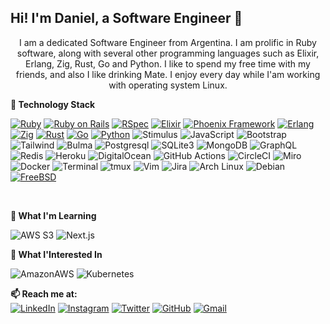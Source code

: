 ## Hi! I'm Daniel, a Software Engineer 👋

<p align="center">
I am a dedicated Software Engineer from Argentina.
I am prolific in Ruby software, along with several other programming languages such as Elixir, Erlang, Zig, Rust, Go and Python.
I like to spend my free time with my friends, and also I like drinking Mate. I enjoy every day while I'am working with operating system Linux.
</p>


**🌱 Technology Stack**

  [![Ruby](https://img.shields.io/badge/Ruby-CC342D?style=for-the-badge&logo=ruby&logoColor=white&labelColor=101010)]()
  [![Ruby on Rails](https://img.shields.io/badge/Ruby_on_Rails-CC0000?style=for-the-badge&logo=ruby-on-rails&logoColor=white&labelColor=101010)]()
  [![RSpec](https://img.shields.io/badge/RSpec-FF4242?style=for-the-badge&logo=ruby&logoColor=white&labelColor=101010)]()
  [![Elixir](https://img.shields.io/badge/Elixir-4B275F?style=for-the-badge&logo=elixir&logoColor=white&labelColor=101010)]()
  [![Phoenix Framework](https://img.shields.io/badge/Phoenix_Framework-E95420?style=for-the-badge&logo=elixir&logoColor=white&labelColor=101010)]()
  [![Erlang](https://img.shields.io/badge/Erlang-A90533?style=for-the-badge&logo=erlang&logoColor=white&labelColor=101010)]()
  [![Zig](https://img.shields.io/badge/Zig-F7A41D?style=for-the-badge&logo=zig&logoColor=white&labelColor=101010)]()
  [![Rust](https://img.shields.io/badge/Rust-b7410e?style=for-the-badge&logo=rust&logoColor=white&labelColor=101010)]()
  [![Go](https://img.shields.io/badge/Go-00ADD8?style=for-the-badge&logo=go&logoColor=white&labelColor=101010)]()
  [![Python](https://img.shields.io/badge/Python-F7B500?style=for-the-badge&logo=python&logoColor=white&labelColor=101010)]() 
  ![Stimulus](https://img.shields.io/badge/Stimulus-00AEFF?style=for-the-badge&logo=stimulus&logoColor=white)
  ![JavaScript](https://img.shields.io/badge/JavaScript-F7DF1E?style=for-the-badge&logo=javascript&logoColor=black)
  ![Bootstrap](https://img.shields.io/badge/Bootstrap-563D7C?style=for-the-badge&logo=bootstrap&logoColor=white)
  ![Tailwind](https://img.shields.io/badge/Tailwind_CSS-38B2AC?style=for-the-badge&logo=tailwind-css&logoColor=white)
  ![Bulma](https://img.shields.io/badge/Bulma-00D1B2?style=for-the-badge&logo=bulma&logoColor=white)
  ![Postgresql](https://img.shields.io/badge/PostgreSQL-316192?style=for-the-badge&logo=postgresql&logoColor=white)
  ![SQLite3](https://img.shields.io/badge/SQLite3-003B57.svg?style=for-the-badge&logo=SQLite&logoColor=white)
  ![MongoDB](https://img.shields.io/badge/MongoDB-47A248?style=for-the-badge&logo=mongodb&logoColor=white)
  ![GraphQL](https://img.shields.io/badge/GraphQl-E10098?style=for-the-badge&logo=graphql&logoColor=white)
  ![Redis](https://img.shields.io/badge/Redis-DC382D?style=for-the-badge&logo=redis&logoColor=white)
  ![Heroku](https://img.shields.io/badge/Heroku-430098?style=for-the-badge&logo=heroku&logoColor=white)
  ![DigitalOcean](https://img.shields.io/badge/DigitalOcean-0080FF?style=for-the-badge&logo=digitalocean&logoColor=white)
  ![GitHub Actions](https://img.shields.io/badge/GitHub_Actions-2088FF?style=for-the-badge&logo=github-actions&logoColor=white)
  ![CircleCI](https://img.shields.io/badge/circleci-343434?style=for-the-badge&logo=circleci&logoColor=white)
  ![Miro](https://img.shields.io/badge/Miro-F7C922?style=for-the-badge&logo=Miro&logoColor=050036)
  ![Docker](https://img.shields.io/badge/Docker-2496ED.svg?style=for-the-badge&logo=Docker&logoColor=white)
  ![Terminal](https://img.shields.io/badge/Terminal-000000?style=for-the-badge&logo=linux&logoColor=white)
  ![tmux](https://img.shields.io/badge/tmux-1BB91F?style=for-the-badge&logo=tmux&logoColor=white)
  ![Vim](https://img.shields.io/badge/Vim-019733?style=for-the-badge&logo=vim&logoColor=white)
  ![Jira](https://img.shields.io/badge/Jira-0052CC?style=for-the-badge&logo=jira&logoColor=white)
  ![Arch Linux](https://img.shields.io/badge/Arch_Linux-1793D1?style=for-the-badge&logo=arch-linux&logoColor=white)
  ![Debian](https://img.shields.io/badge/Debian-A81D33?style=for-the-badge&logo=debian&logoColor=white)
  [![FreeBSD](https://img.shields.io/badge/FreeBSD-D72B2B?style=for-the-badge&logo=freebsd&logoColor=white&labelColor=101010)]()

  <br />

**🌱 What I'm Learning**

  ![AWS S3](https://img.shields.io/badge/Amazon%20S3-FF9900.svg?style=for-the-badge&logo=Amazon-S3&logoColor=white)
  ![Next.js](https://img.shields.io/badge/Next.js-000000?style=for-the-badge&logo=next.js&logoColor=white)
  <br />

**🌱 What I'Interested In**

  ![AmazonAWS](https://img.shields.io/badge/AWS_Elastic_Beanstalk-569A31?style=for-the-badge&logo=amazonaws&logoColor=white)
  ![Kubernetes](https://img.shields.io/badge/Kubernetes-326CE5.svg?style=for-the-badge&logo=Kubernetes&logoColor=white)
<br />

**📫 Reach me at:**
<br />
[![LinkedIn](https://img.shields.io/badge/LinkedIn-0077B5?style=for-the-badge&logo=linkedin&logoColor=white)](https://www.linkedin.com/in/tinivella/)
[![Instagram](https://img.shields.io/badge/Instagram-E4405F?style=for-the-badge&logo=instagram&logoColor=white)](https://www.instagram.com/george.daniel.tinix/)
[![Twitter](https://img.shields.io/badge/Twitter-1DA1F2?style=for-the-badge&logo=twitter&logoColor=white)](https://twitter.com/tinix)
[![GitHub](https://img.shields.io/badge/GitHub-181717?style=for-the-badge&logo=github&logoColor=white)](https://github.com/tinix)
[![Gmail](https://img.shields.io/badge/Gmail-EA4335?style=for-the-badge&logo=gmail&logoColor=white)](mailto:dtinivella@gmail.com)
